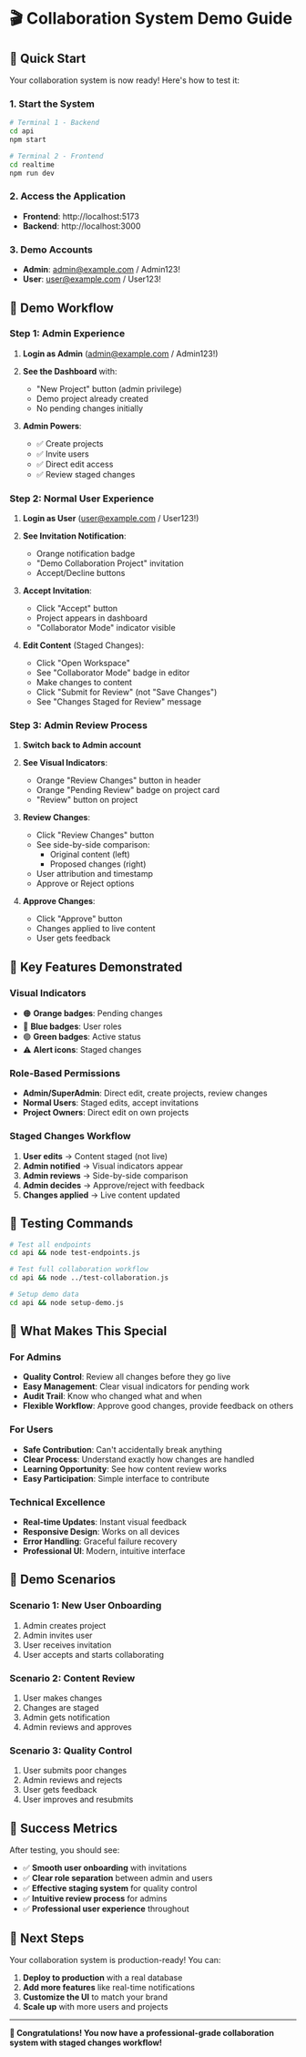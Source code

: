 # 🎬 Collaboration System Demo Guide

## 🚀 Quick Start

Your collaboration system is now ready! Here's how to test it:

### 1. **Start the System**
```bash
# Terminal 1 - Backend
cd api
npm start

# Terminal 2 - Frontend  
cd realtime
npm run dev
```

### 2. **Access the Application**
- **Frontend**: http://localhost:5173
- **Backend**: http://localhost:3000

### 3. **Demo Accounts**
- **Admin**: admin@example.com / Admin123!
- **User**: user@example.com / User123!

## 🎯 Demo Workflow

### **Step 1: Admin Experience**
1. **Login as Admin** (admin@example.com / Admin123!)
2. **See the Dashboard** with:
   - "New Project" button (admin privilege)
   - Demo project already created
   - No pending changes initially

3. **Admin Powers**:
   - ✅ Create projects
   - ✅ Invite users
   - ✅ Direct edit access
   - ✅ Review staged changes

### **Step 2: Normal User Experience**
1. **Login as User** (user@example.com / User123!)
2. **See Invitation Notification**:
   - Orange notification badge
   - "Demo Collaboration Project" invitation
   - Accept/Decline buttons

3. **Accept Invitation**:
   - Click "Accept" button
   - Project appears in dashboard
   - "Collaborator Mode" indicator visible

4. **Edit Content** (Staged Changes):
   - Click "Open Workspace"
   - See "Collaborator Mode" badge in editor
   - Make changes to content
   - Click "Submit for Review" (not "Save Changes")
   - See "Changes Staged for Review" message

### **Step 3: Admin Review Process**
1. **Switch back to Admin account**
2. **See Visual Indicators**:
   - Orange "Review Changes" button in header
   - Orange "Pending Review" badge on project card
   - "Review" button on project

3. **Review Changes**:
   - Click "Review Changes" button
   - See side-by-side comparison:
     - Original content (left)
     - Proposed changes (right)
   - User attribution and timestamp
   - Approve or Reject options

4. **Approve Changes**:
   - Click "Approve" button
   - Changes applied to live content
   - User gets feedback

## 🎨 Key Features Demonstrated

### **Visual Indicators**
- 🟠 **Orange badges**: Pending changes
- 🔵 **Blue badges**: User roles
- 🟢 **Green badges**: Active status
- ⚠️ **Alert icons**: Staged changes

### **Role-Based Permissions**
- **Admin/SuperAdmin**: Direct edit, create projects, review changes
- **Normal Users**: Staged edits, accept invitations
- **Project Owners**: Direct edit on own projects

### **Staged Changes Workflow**
1. **User edits** → Content staged (not live)
2. **Admin notified** → Visual indicators appear
3. **Admin reviews** → Side-by-side comparison
4. **Admin decides** → Approve/reject with feedback
5. **Changes applied** → Live content updated

## 🧪 Testing Commands

```bash
# Test all endpoints
cd api && node test-endpoints.js

# Test full collaboration workflow
cd api && node ../test-collaboration.js

# Setup demo data
cd api && node setup-demo.js
```

## 🎯 What Makes This Special

### **For Admins**
- **Quality Control**: Review all changes before they go live
- **Easy Management**: Clear visual indicators for pending work
- **Audit Trail**: Know who changed what and when
- **Flexible Workflow**: Approve good changes, provide feedback on others

### **For Users**
- **Safe Contribution**: Can't accidentally break anything
- **Clear Process**: Understand exactly how changes are handled
- **Learning Opportunity**: See how content review works
- **Easy Participation**: Simple interface to contribute

### **Technical Excellence**
- **Real-time Updates**: Instant visual feedback
- **Responsive Design**: Works on all devices
- **Error Handling**: Graceful failure recovery
- **Professional UI**: Modern, intuitive interface

## 🔄 Demo Scenarios

### **Scenario 1: New User Onboarding**
1. Admin creates project
2. Admin invites user
3. User receives invitation
4. User accepts and starts collaborating

### **Scenario 2: Content Review**
1. User makes changes
2. Changes are staged
3. Admin gets notification
4. Admin reviews and approves

### **Scenario 3: Quality Control**
1. User submits poor changes
2. Admin reviews and rejects
3. User gets feedback
4. User improves and resubmits

## 🎉 Success Metrics

After testing, you should see:
- ✅ **Smooth user onboarding** with invitations
- ✅ **Clear role separation** between admin and users
- ✅ **Effective staging system** for quality control
- ✅ **Intuitive review process** for admins
- ✅ **Professional user experience** throughout

## 🚀 Next Steps

Your collaboration system is production-ready! You can:
1. **Deploy to production** with a real database
2. **Add more features** like real-time notifications
3. **Customize the UI** to match your brand
4. **Scale up** with more users and projects

---

**🎊 Congratulations! You now have a professional-grade collaboration system with staged changes workflow!**